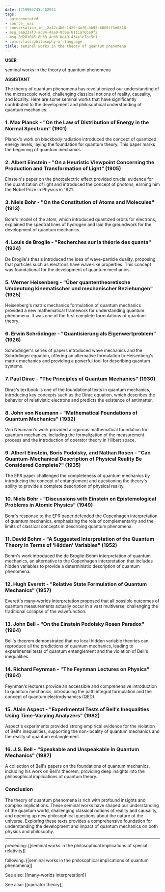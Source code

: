 ```yaml
---
date: 1719903745.452943
tags:
- autogenerated
- source__oai
- conversation_id__2a42c4b0-1429-4af6-bb95-6880cf5e0818
- msg_aaa23af3-ac84-4aa0-839a-8111a76ba9f2
- msg_8d281045-8b53-4eb0-be49-434e1e7be5c1
- colorclass/philosophy-of-language
title: seminal works in the theory of quantum phenomena
---
```


**USER**

seminal works in the theory of quantum phenomena


**ASSISTANT**

The theory of quantum phenomena has revolutionized our understanding of the microscopic world, challenging classical notions of reality, causality, and locality. Here are some seminal works that have significantly contributed to the development and philosophical understanding of quantum mechanics:

### 1. **Max Planck - "On the Law of Distribution of Energy in the Normal Spectrum" (1901)**
Planck's work on blackbody radiation introduced the concept of quantized energy levels, laying the foundation for quantum theory. This paper marks the beginning of quantum mechanics.

### 2. **Albert Einstein - "On a Heuristic Viewpoint Concerning the Production and Transformation of Light" (1905)**
Einstein's paper on the photoelectric effect provided crucial evidence for the quantization of light and introduced the concept of photons, earning him the Nobel Prize in Physics in 1921.

### 3. **Niels Bohr - "On the Constitution of Atoms and Molecules" (1913)**
Bohr's model of the atom, which introduced quantized orbits for electrons, explained the spectral lines of hydrogen and laid the groundwork for the development of quantum mechanics.

### 4. **Louis de Broglie - "Recherches sur la théorie des quanta" (1924)**
De Broglie's thesis introduced the idea of wave-particle duality, proposing that particles such as electrons have wave-like properties. This concept was foundational for the development of quantum mechanics.

### 5. **Werner Heisenberg - "Über quantentheoretische Umdeutung kinematischer und mechanischer Beziehungen" (1925)**
Heisenberg's matrix mechanics formulation of quantum mechanics provided a new mathematical framework for understanding quantum phenomena. It was one of the first complete formulations of quantum theory.

### 6. **Erwin Schrödinger - "Quantisierung als Eigenwertproblem" (1926)**
Schrödinger's series of papers introduced wave mechanics and the Schrödinger equation, offering an alternative formulation to Heisenberg's matrix mechanics and providing a powerful tool for describing quantum systems.

### 7. **Paul Dirac - "The Principles of Quantum Mechanics" (1930)**
Dirac's textbook is one of the foundational texts in quantum mechanics, introducing key concepts such as the Dirac equation, which describes the behavior of relativistic electrons and predicts the existence of antimatter.

### 8. **John von Neumann - "Mathematical Foundations of Quantum Mechanics" (1932)**
Von Neumann's work provided a rigorous mathematical foundation for quantum mechanics, including the formalization of the measurement process and the introduction of operator theory in Hilbert space.

### 9. **Albert Einstein, Boris Podolsky, and Nathan Rosen - "Can Quantum-Mechanical Description of Physical Reality Be Considered Complete?" (1935)**
The EPR paper challenged the completeness of quantum mechanics by introducing the concept of entanglement and questioning the theory's ability to provide a complete description of physical reality.

### 10. **Niels Bohr - "Discussions with Einstein on Epistemological Problems in Atomic Physics" (1949)**
Bohr's response to the EPR paper defended the Copenhagen interpretation of quantum mechanics, emphasizing the role of complementarity and the limits of classical concepts in describing quantum phenomena.

### 11. **David Bohm - "A Suggested Interpretation of the Quantum Theory in Terms of 'Hidden' Variables" (1952)**
Bohm's work introduced the de Broglie-Bohm interpretation of quantum mechanics, an alternative to the Copenhagen interpretation that includes hidden variables to provide a deterministic description of quantum phenomena.

### 12. **Hugh Everett - "Relative State Formulation of Quantum Mechanics" (1957)**
Everett's many-worlds interpretation proposed that all possible outcomes of quantum measurements actually occur in a vast multiverse, challenging the traditional collapse of the wavefunction.

### 13. **John Bell - "On the Einstein Podolsky Rosen Paradox" (1964)**
Bell's theorem demonstrated that no local hidden variable theories can reproduce all the predictions of quantum mechanics, leading to experimental tests of quantum entanglement and the violation of Bell's inequalities.

### 14. **Richard Feynman - "The Feynman Lectures on Physics" (1964)**
Feynman's lectures provide an accessible and comprehensive introduction to quantum mechanics, introducing the path integral formulation and the concept of quantum electrodynamics (QED).

### 15. **Alain Aspect - "Experimental Tests of Bell's Inequalities Using Time-Varying Analyzers" (1982)**
Aspect's experiments provided strong empirical evidence for the violation of Bell's inequalities, supporting the non-locality of quantum mechanics and the reality of quantum entanglement.

### 16. **J.S. Bell - "Speakable and Unspeakable in Quantum Mechanics" (1987)**
A collection of Bell's papers on the foundations of quantum mechanics, including his work on Bell's theorem, providing deep insights into the philosophical implications of quantum theory.

### Conclusion

The theory of quantum phenomena is rich with profound insights and complex implications. These seminal works have shaped our understanding of the quantum world, challenging classical notions of reality and causality, and opening up new philosophical questions about the nature of the universe. Exploring these texts provides a comprehensive foundation for understanding the development and impact of quantum mechanics on both physics and philosophy.


---

preceding: [[seminal works in the philosophical implications of special relativity]]  


following: [[seminal works in the philosophical implications of quantum phenomena]]

See also: [[many-worlds interpretation]]


See also: [[operator theory]]